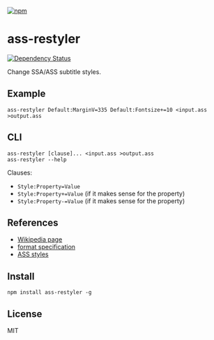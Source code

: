 [![npm](https://nodei.co/npm/ass-restyler.png)](https://nodei.co/npm/ass-restyler/)

# ass-restyler

[![Dependency Status][david-badge]][david]

Change SSA/ASS subtitle styles.

[david]: https://david-dm.org/eush77/ass-restyler
[david-badge]: https://david-dm.org/eush77/ass-restyler.png

## Example

```
ass-restyler Default:MarginV=335 Default:Fontsize+=10 <input.ass >output.ass
```

## CLI

```
ass-restyler [clause]... <input.ass >output.ass
ass-restyler --help
```

Clauses:
  - `Style:Property=Value`
  - `Style:Property+=Value` (if it makes sense for the property)
  - `Style:Property-=Value` (if it makes sense for the property)

## References

- [Wikipedia page](http://en.wikipedia.org/wiki/SubStation_Alpha)
- [format specification](http://www.perlfu.co.uk/projects/asa/ass-specs.doc)
- [ASS styles](http://docs.aegisub.org/3.2/Styles/)

## Install

```shell
npm install ass-restyler -g
```

## License

MIT
